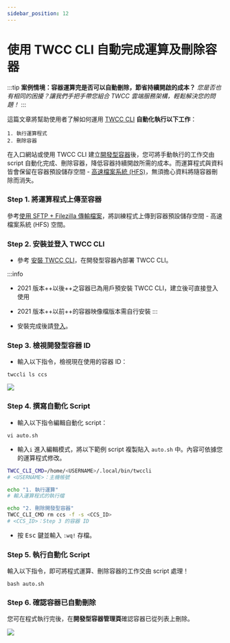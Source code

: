```yaml
---
sidebar_position: 12
---
```


# 使用 TWCC CLI 自動完成運算及刪除容器


:::tip **案例情境：容器運算完是否可以自動刪除，節省持續開啟的成本？**
*您是否也有相同的困擾？讓我們手把手帶您組合 TWCC 雲端服務架構，輕鬆解決您的問題！*
:::

這篇文章將幫助使用者了解如何運用 [TWCC CLI](https://man.twcc.ai/@twccdocs/doc-cli-main-zh) **自動化執行以下工作**：

```
1. 執行運算程式
2. 刪除容器
```

在入口網站或使用 TWCC CLI 建立[開發型容器](https://www.twcc.ai/doc?page=container)後，您可將手動執行的工作交由 script 自動化完成、刪除容器，降低容器持續開啟所需的成本。而運算程式與資料皆會保留在容器預設儲存空間 - [高速檔案系統 (HFS)](https://www.twcc.ai/doc?page=hfs)，無須擔心資料將隨容器刪除而消失。


### Step 1. 將運算程式上傳至容器

參考[<ins>使用 SFTP + Filezilla 傳輸檔案</ins>](https://man.twcc.ai/@twccdocs/rypYCr_TN?type=view#%E4%BD%BF%E7%94%A8-SFTP--Filezilla-%E5%82%B3%E8%BC%B8%E6%AA%94%E6%A1%88)，將訓練程式上傳到容器預設儲存空間 - 高速檔案系統 (HFS) 空間。


### Step 2. 安裝並登入 TWCC CLI

- 參考 [<ins>安裝 TWCC CLI</ins>](https://man.twcc.ai/@twccdocs/guide-cli-install-linux-zh)，在開發型容器內部署 TWCC CLI。

:::info
- 2021 版本++以後++之容器已為用戶預安裝 TWCC CLI，建立後可直接登入使用
- 2021 版本++以前++的容器映像檔版本需自行安裝
:::

- 安裝完成後請[登入](https://man.twcc.ai/@twccdocs/guide-cli-signin-zh)。


### Step 3. 檢視開發型容器 ID
- 輸入以下指令，檢視現在使用的容器 ID：
```
twccli ls ccs
```
![](https://cos.twcc.ai/SYS-MANUAL/uploads/upload_9dbab117e8ee86d346497b2296382ed2.png)


### Step 4. 撰寫自動化 Script

- 輸入以下指令編輯自動化 script：
```
vi auto.sh
```
- 輸入`i` 進入編輯模式，將以下範例 script 複製貼入 `auto.sh` 中。內容可依據您的運算程式修改。

```bash
TWCC_CLI_CMD=/home/<USERNAME>/.local/bin/twccli
# <USERNAME>：主機帳號

echo "1. 執行運算"
# 輸入運算程式的執行檔

echo "2. 刪除開發型容器"
TWCC_CLI_CMD rm ccs -f -s <CCS_ID>
# <CCS_ID>：Step 3 的容器 ID
```

- 按 <kbd>Esc</kbd> 鍵並輸入 `:wq!` 存檔。


### Step 5. 執行自動化 Script

輸入以下指令，即可將程式運算、刪除容器的工作交由 script 處理！

```
bash auto.sh
```

### Step 6. 確認容器已自動刪除

您可在程式執行完後，在**開發型容器管理頁**確認容器已從列表上刪除。

![](https://cos.twcc.ai/SYS-MANUAL/uploads/upload_6f73878fe713665b83fe7160e460ba57.png)